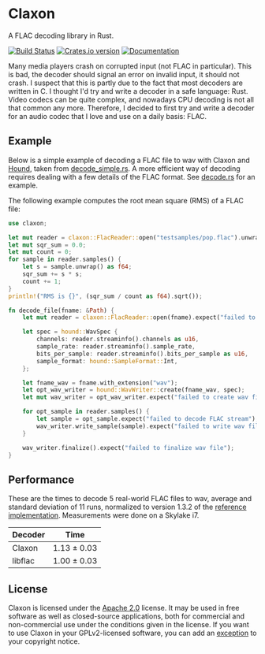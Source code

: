 Claxon
======

A FLAC decoding library in Rust.

[![Build Status][ci-img]][ci]
[![Crates.io version][crate-img]][crate]
[![Documentation][docs-img]][docs]

Many media players crash on corrupted input (not FLAC in particular). This is
bad, the decoder should signal an error on invalid input, it should not crash.
I suspect that this is partly due to the fact that most decoders are written in
C. I thought I'd try and write a decoder in a safe language: Rust. Video codecs
can be quite complex, and nowadays CPU decoding is not all that common any more.
Therefore, I decided to first try and write a decoder for an audio codec that I
love and use on a daily basis: FLAC.

Example
-------

Below is a simple example of decoding a FLAC file to wav with Claxon and
[Hound][hound], taken from [decode_simple.rs](examples/decode_simple.rs). A
more efficient way of decoding requires dealing with a few details of the FLAC
format. See [decode.rs](examples/decode.rs) for an example.

The following example computes the root mean square (RMS) of a FLAC file:

```rust
use claxon;

let mut reader = claxon::FlacReader::open("testsamples/pop.flac").unwrap();
let mut sqr_sum = 0.0;
let mut count = 0;
for sample in reader.samples() {
    let s = sample.unwrap() as f64;
    sqr_sum += s * s;
    count += 1;
}
println!("RMS is {}", (sqr_sum / count as f64).sqrt());
```

```rust
fn decode_file(fname: &Path) {
    let mut reader = claxon::FlacReader::open(fname).expect("failed to open FLAC stream");

    let spec = hound::WavSpec {
        channels: reader.streaminfo().channels as u16,
        sample_rate: reader.streaminfo().sample_rate,
        bits_per_sample: reader.streaminfo().bits_per_sample as u16,
        sample_format: hound::SampleFormat::Int,
    };

    let fname_wav = fname.with_extension("wav");
    let opt_wav_writer = hound::WavWriter::create(fname_wav, spec);
    let mut wav_writer = opt_wav_writer.expect("failed to create wav file");

    for opt_sample in reader.samples() {
        let sample = opt_sample.expect("failed to decode FLAC stream");
        wav_writer.write_sample(sample).expect("failed to write wav file");
    }

    wav_writer.finalize().expect("failed to finalize wav file");
}
```

Performance
-----------

These are the times to decode 5 real-world FLAC files to wav, average and
standard deviation of 11 runs, normalized to version 1.3.2 of the [reference
implementation][ref-flac]. Measurements were done on a Skylake i7.

| Decoder | Time        |
| ------- | ----------- |
| Claxon  | 1.13 ± 0.03 |
| libflac | 1.00 ± 0.03 |

License
-------
Claxon is licensed under the [Apache 2.0][apache2] license. It may be used in
free software as well as closed-source applications, both for commercial and
non-commercial use under the conditions given in the license. If you want to
use Claxon in your GPLv2-licensed software, you can add an [exception][except]
to your copyright notice.

[ci-img]:    https://travis-ci.org/ruuda/claxon.svg?branch=master
[ci]:        https://travis-ci.org/ruuda/claxon
[crate-img]: https://img.shields.io/crates/v/claxon.svg
[crate]:     https://crates.io/crates/claxon
[docs-img]:  https://img.shields.io/badge/docs-online-blue.svg
[docs]:      https://docs.rs/claxon
[hound]:     https://github.com/ruuda/hound
[ref-flac]:  https://git.xiph.org/?p=flac.git
[apache2]:   https://www.apache.org/licenses/LICENSE-2.0
[except]:    https://www.gnu.org/licenses/gpl-faq.html#GPLIncompatibleLibs
